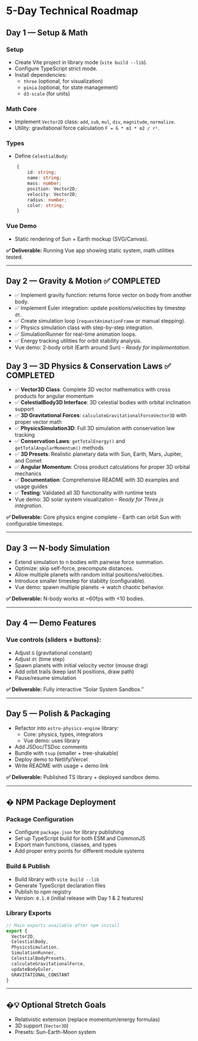 
# 5-Day Technical Roadmap

## Day 1 — Setup & Math

### Setup
- Create Vite project in library mode (`vite build --lib`).
- Configure TypeScript strict mode.
- Install dependencies:
	- `three` (optional, for visualization)
	- `pinia` (optional, for state management)
	- `d3-scale` (for units)

### Math Core
- Implement `Vector2D` class: `add`, `sub`, `mul`, `div`, `magnitude`, `normalize`.
- Utility: gravitational force calculation `F = G * m1 * m2 / r²`.

### Types

- Define `CelestialBody`:

```ts
	{
		id: string;
		name: string;
		mass: number;
		position: Vector2D;
		velocity: Vector2D;
		radius: number;
		color: string;
	}
```

### Vue Demo
- Static rendering of Sun + Earth mockup (SVG/Canvas).

**✅ Deliverable:** Running Vue app showing static system, math utilities tested.

---

## Day 2 — Gravity & Motion ✅ COMPLETED

- ✅ Implement gravity function: returns force vector on body from another body.
- ✅ Implement Euler integration: update positions/velocities by timestep `dt`.
- ✅ Create simulation loop (`requestAnimationFrame` or manual stepping).
- ✅ Physics simulation class with step-by-step integration.
- ✅ SimulationRunner for real-time animation loops.
- ✅ Energy tracking utilities for orbit stability analysis.
- Vue demo: 2-body orbit (Earth around Sun) - *Ready for implementation*.

## Day 3 — 3D Physics & Conservation Laws ✅ COMPLETED

- ✅ **Vector3D Class**: Complete 3D vector mathematics with cross products for angular momentum
- ✅ **CelestialBody3D Interface**: 3D celestial bodies with orbital inclination support
- ✅ **3D Gravitational Forces**: `calculateGravitationalForceVector3D` with proper vector math
- ✅ **PhysicsSimulation3D**: Full 3D simulation with conservation law tracking
- ✅ **Conservation Laws**: `getTotalEnergy()` and `getTotalAngularMomentum()` methods
- ✅ **3D Presets**: Realistic planetary data with Sun, Earth, Mars, Jupiter, and Comet
- ✅ **Angular Momentum**: Cross product calculations for proper 3D orbital mechanics
- ✅ **Documentation**: Comprehensive README with 3D examples and usage guides
- ✅ **Testing**: Validated all 3D functionality with runtime tests
- Vue demo: 3D solar system visualization - *Ready for Three.js integration*.

**✅ Deliverable:** Core physics engine complete - Earth can orbit Sun with configurable timesteps.


---

## Day 3 — N-body Simulation

- Extend simulation to n bodies with pairwise force summation.
- Optimize: skip self-force, precompute distances.
- Allow multiple planets with random initial positions/velocities.
- Introduce smaller timestep for stability (configurable).
- Vue demo: spawn multiple planets → watch chaotic behavior.

**✅ Deliverable:** N-body works at ~60fps with <10 bodies.


---

## Day 4 — Demo Features

### Vue controls (sliders + buttons):
- Adjust `G` (gravitational constant)
- Adjust `dt` (time step)
- Spawn planets with initial velocity vector (mouse drag)
- Add orbit trails (keep last N positions, draw path)
- Pause/resume simulation

**✅ Deliverable:** Fully interactive “Solar System Sandbox.”


---

## Day 5 — Polish & Packaging

- Refactor into `astro-physics-engine` library:
	- Core: physics, types, integrators
	- Vue demo: uses library
- Add JSDoc/TSDoc comments
- Bundle with `tsup` (smaller + tree-shakable)
- Deploy demo to Netlify/Vercel
- Write README with usage + demo link

**✅ Deliverable:** Published TS library + deployed sandbox demo.

---

## � NPM Package Deployment

### Package Configuration
- Configure `package.json` for library publishing
- Set up TypeScript build for both ESM and CommonJS
- Export main functions, classes, and types
- Add proper entry points for different module systems

### Build & Publish
- Build library with `vite build --lib`
- Generate TypeScript declaration files
- Publish to npm registry
- Version: `0.1.0` (initial release with Day 1 & 2 features)

### Library Exports
```ts
// Main exports available after npm install
export {
  Vector2D,
  CelestialBody, 
  PhysicsSimulation,
  SimulationRunner,
  CelestialBodyPresets,
  calculateGravitationalForce,
  updateBodyEuler,
  GRAVITATIONAL_CONSTANT
}
```

---

## �💡 Optional Stretch Goals

- Relativistic extension (replace momentum/energy formulas)
- 3D support (`Vector3D`)
- Presets: Sun-Earth-Moon system